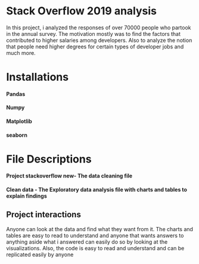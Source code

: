# Stack Overflow 2019 analysis
In this project, i analyzed the responses of over 70000 people who partook in the annual survey. The motivation mostly was to find the factors that contributed to higher salaries among developers. Also to analyze the notion that people need higher degrees for certain types of developer jobs and much more.

# Installations
#### Pandas
#### Numpy
#### Matplotlib
#### seaborn

# File Descriptions
#### Project stackoverflow new- The data cleaning file
#### Clean data - The Exploratory data analysis file with charts and tables to explain findings

## Project interactions
Anyone can look at the data and find what they want from it. The charts and tables are easy to read to understand and anyone that wants answers to anything aside what i answered can easily do so by looking at the visualizations. Also, the code is easy to read and understand and can be replicated easily by anyone  

